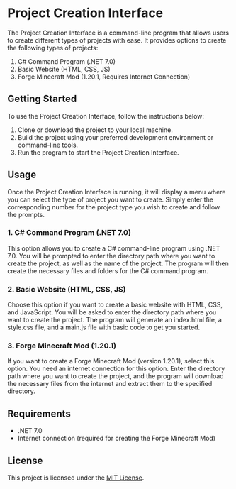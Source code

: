 # Project Creation Interface

The Project Creation Interface is a command-line program that allows users to create different types of projects with ease. It provides options to create the following types of projects:

1. C# Command Program (.NET 7.0)
2. Basic Website (HTML, CSS, JS)
3. Forge Minecraft Mod (1.20.1, Requires Internet Connection)

## Getting Started

To use the Project Creation Interface, follow the instructions below:

1. Clone or download the project to your local machine.
2. Build the project using your preferred development environment or command-line tools.
3. Run the program to start the Project Creation Interface.

## Usage

Once the Project Creation Interface is running, it will display a menu where you can select the type of project you want to create. Simply enter the corresponding number for the project type you wish to create and follow the prompts.

### 1. C# Command Program (.NET 7.0)

This option allows you to create a C# command-line program using .NET 7.0. You will be prompted to enter the directory path where you want to create the project, as well as the name of the project. The program will then create the necessary files and folders for the C# command program.

### 2. Basic Website (HTML, CSS, JS)

Choose this option if you want to create a basic website with HTML, CSS, and JavaScript. You will be asked to enter the directory path where you want to create the project. The program will generate an index.html file, a style.css file, and a main.js file with basic code to get you started.

### 3. Forge Minecraft Mod (1.20.1)

If you want to create a Forge Minecraft Mod (version 1.20.1), select this option. You need an internet connection for this option. Enter the directory path where you want to create the project, and the program will download the necessary files from the internet and extract them to the specified directory.

## Requirements

- .NET 7.0
- Internet connection (required for creating the Forge Minecraft Mod)

## License

This project is licensed under the [MIT License](LICENSE).


